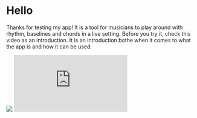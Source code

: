 # Hello
Thanks for testing my app! It is a tool for musicians to play around with rhythm, baselines and chords in a live setting.
Before you try it, check this video as an introduction. It is an introduction bothe when it comes to what the app is 
and how it can be used.

<img src=https://build.phonegap.com/apps/3890729/badge/3937019475/version.svg />

<iframe src="https://www.facebook.com/plugins/video.php?href=https%3A%2F%2Fwww.facebook.com%2Fli.mikael%2Fvideos%2F10157199038417339%2F&show_text=0"  style="border:none;overflow:hidden" scrolling="no" frameborder="0" allowTransparency="true" allowFullScreen="true"></iframe>

